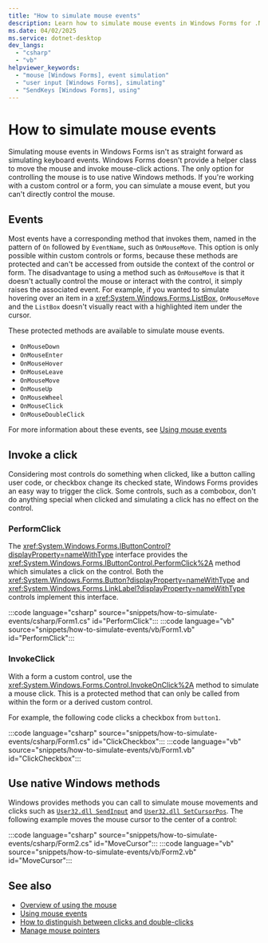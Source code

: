 ```yaml
---
title: "How to simulate mouse events"
description: Learn how to simulate mouse events in Windows Forms for .NET.
ms.date: 04/02/2025
ms.service: dotnet-desktop
dev_langs:
  - "csharp"
  - "vb"
helpviewer_keywords:
  - "mouse [Windows Forms], event simulation"
  - "user input [Windows Forms], simulating"
  - "SendKeys [Windows Forms], using"
---
```

# How to simulate mouse events

Simulating mouse events in Windows Forms isn't as straight forward as simulating keyboard events. Windows Forms doesn't provide a helper class to move the mouse and invoke mouse-click actions. The only option for controlling the mouse is to use native Windows methods. If you're working with a custom control or a form, you can simulate a mouse event, but you can't directly control the mouse.

## Events

Most events have a corresponding method that invokes them, named in the pattern of `On` followed by `EventName`, such as `OnMouseMove`. This option is only possible within custom controls or forms, because these methods are protected and can't be accessed from outside the context of the control or form. The disadvantage to using a method such as `OnMouseMove` is that it doesn't actually control the mouse or interact with the control, it simply raises the associated event. For example, if you wanted to simulate hovering over an item in a <xref:System.Windows.Forms.ListBox>, `OnMouseMove` and the `ListBox` doesn't visually react with a highlighted item under the cursor.

These protected methods are available to simulate mouse events.

- `OnMouseDown`
- `OnMouseEnter`
- `OnMouseHover`
- `OnMouseLeave`
- `OnMouseMove`
- `OnMouseUp`
- `OnMouseWheel`
- `OnMouseClick`
- `OnMouseDoubleClick`

For more information about these events, see [Using mouse events](events.md)

## Invoke a click

Considering most controls do something when clicked, like a button calling user code, or checkbox change its checked state, Windows Forms provides an easy way to trigger the click. Some controls, such as a combobox, don't do anything special when clicked and simulating a click has no effect on the control.

### PerformClick

The <xref:System.Windows.Forms.IButtonControl?displayProperty=nameWithType> interface provides the <xref:System.Windows.Forms.IButtonControl.PerformClick%2A> method which simulates a click on the control. Both the <xref:System.Windows.Forms.Button?displayProperty=nameWithType> and <xref:System.Windows.Forms.LinkLabel?displayProperty=nameWithType> controls implement this interface.

:::code language="csharp" source="snippets/how-to-simulate-events/csharp/Form1.cs" id="PerformClick":::
:::code language="vb" source="snippets/how-to-simulate-events/vb/Form1.vb" id="PerformClick":::

### InvokeClick

With a form a custom control, use the <xref:System.Windows.Forms.Control.InvokeOnClick%2A> method to simulate a mouse click. This is a protected method that can only be called from within the form or a derived custom control.

For example, the following code clicks a checkbox from `button1`.

:::code language="csharp" source="snippets/how-to-simulate-events/csharp/Form1.cs" id="ClickCheckbox":::
:::code language="vb" source="snippets/how-to-simulate-events/vb/Form1.vb" id="ClickCheckbox":::

## Use native Windows methods

Windows provides methods you can call to simulate mouse movements and clicks such as [`User32.dll SendInput`](/windows/win32/api/winuser/nf-winuser-sendinput) and [`User32.dll SetCursorPos`](/windows/win32/api/winuser/nf-winuser-setcursorpos). The following example moves the mouse cursor to the center of a control:

:::code language="csharp" source="snippets/how-to-simulate-events/csharp/Form2.cs" id="MoveCursor":::
:::code language="vb" source="snippets/how-to-simulate-events/vb/Form2.vb" id="MoveCursor":::

## See also

- [Overview of using the mouse](overview.md)
- [Using mouse events](events.md)
- [How to distinguish between clicks and double-clicks](how-to-distinguish-between-clicks-and-double-clicks.md)
- [Manage mouse pointers](how-to-manage-cursor-pointer.md)
